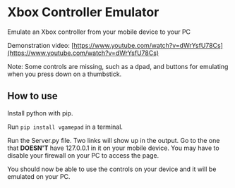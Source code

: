 
# Xbox Controller Emulator
Emulate an Xbox controller from your mobile device to your PC  

Demonstration video: [https://www.youtube.com/watch?v=dWrYsfU78Cs](https://www.youtube.com/watch?v=dWrYsfU78Cs)  

Note: Some controls are missing, such as a dpad, and buttons for emulating when you press down on a thumbstick.  

## How to use
Install python with pip.  

Run `pip install vgamepad` in a terminal.  
 
 Run the Server.py file. Two links will show up in the output. Go to the one that **DOESN'T** have 127.0.0.1 in it on your mobile device. You may have to disable your firewall on your PC to access the page.  

You should now be able to use the controls on your device and it will be emulated on your PC.
